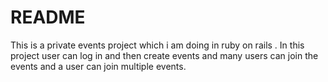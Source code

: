 # README

This is a private events project which i am doing in ruby on rails . In this project user can log in and then create events and many users can join the events and a user can join multiple events.